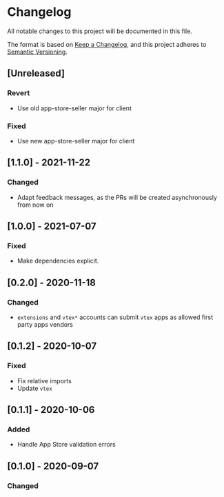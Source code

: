 # Changelog

All notable changes to this project will be documented in this file.

The format is based on [Keep a Changelog](https://keepachangelog.com/en/1.0.0/),
and this project adheres to [Semantic Versioning](https://semver.org/spec/v2.0.0.html).

## [Unreleased]
### Revert
- Use old app-store-seller major for client

### Fixed
- Use new app-store-seller major for client
## [1.1.0] - 2021-11-22

### Changed

- Adapt feedback messages, as the PRs will be created asynchronously from now on

## [1.0.0] - 2021-07-07
### Fixed
- Make dependencies explicit.

## [0.2.0] - 2020-11-18

### Changed

- `extensions` and `vtex*` accounts can submit `vtex` apps as allowed first party apps vendors

## [0.1.2] - 2020-10-07
### Fixed
- Fix relative imports
- Update `vtex`

## [0.1.1] - 2020-10-06
### Added
- Handle App Store validation errors

## [0.1.0] - 2020-09-07

### Changed
